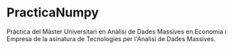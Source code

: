 # PracticaNumpy
Práctica del Màster Universitari en Anàlisi de Dades Massives en Economia i Empresa de la asinatura de Tecnologies per l'Analisi de Dades Massives. 

